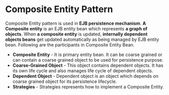 # Composite Entity Pattern

Composite Entity pattern is used in **EJB persistence mechanism**. **A Composite entity** is an EJB entity bean which represents **a graph of objects**. When **a composite entity** is updated, **internally dependent objects beans** get updated automatically as being managed by EJB entity bean. Following are the participants in Composite Entity Bean.

- **Composite Entity** - It is primary entity bean. It can be coarse grained or can contain a coarse grained object to be used for persistence purpose.
- **Coarse-Grained Object** - This object contains dependent objects. It has its own life cycle and also manages life cycle of dependent objects.
- **Dependent Object** - Dependent object is an object which depends on coarse grained object for its persistence lifecycle.
- **Strategies** - Strategies represents how to implement a Composite Entity.
